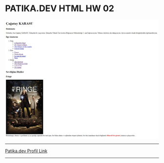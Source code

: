 # PATIKA.DEV HTML HW 02

![Proje Görseli](/HTML_Project_02_Patika.dev/HTML_hw02.jpg)

---
[Patika.dev Profil Link](https://app.patika.dev/cgtykarasu)

---
